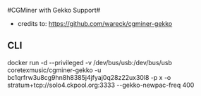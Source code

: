 #CGMiner with Gekko Support#
* credits to: https://github.com/wareck/cgminer-gekko
## CLI ##
docker run -d --privileged -v /dev/bus/usb:/dev/bus/usb coretexmusic/cgminer-gekko -u bc1qrfrw3u8cg9hn8h8385j4jfyaj0q28z22ux30l8 -p x -o stratum+tcp://solo4.ckpool.org:3333  --gekko-newpac-freq 400

